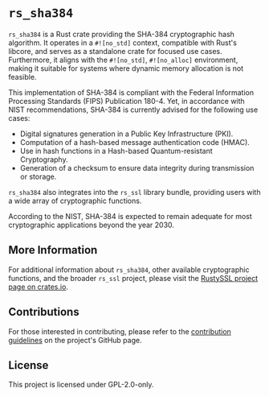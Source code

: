 # `rs_sha384`

`rs_sha384` is a Rust crate providing the SHA-384 cryptographic hash algorithm. It operates in a `#![no_std]` context, compatible with Rust's libcore, and serves as a standalone crate for focused use cases. Furthermore, it aligns with the `#![no_std]`, `#![no_alloc]` environment, making it suitable for systems where dynamic memory allocation is not feasible.

This implementation of SHA-384 is compliant with the Federal Information Processing Standards (FIPS) Publication 180-4. Yet, in accordance with NIST recommendations, SHA-384 is currently advised for the following use cases:

- Digital signatures generation in a Public Key Infrastructure (PKI).
- Computation of a hash-based message authentication code (HMAC).
- Use in hash functions in a Hash-based Quantum-resistant Cryptography.
- Generation of a checksum to ensure data integrity during transmission or storage.

`rs_sha384` also integrates into the `rs_ssl` library bundle, providing users with a wide array of cryptographic functions.

According to the NIST, SHA-384 is expected to remain adequate for most cryptographic applications beyond the year 2030.

## More Information

For additional information about `rs_sha384`, other available cryptographic functions, and the broader `rs_ssl` project, please visit the [RustySSL project page on crates.io](https://crates.io/crates/rs_ssl).

## Contributions
For those interested in contributing, please refer to the [contribution guidelines](https://github.com/RustySSL/rs_ssl/CONTRIBUTING.md) on the project's GitHub page.

## License
This project is licensed under GPL-2.0-only.
